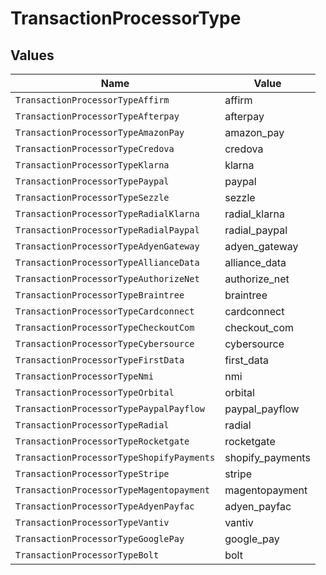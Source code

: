 # TransactionProcessorType


## Values

| Name                                      | Value                                     |
| ----------------------------------------- | ----------------------------------------- |
| `TransactionProcessorTypeAffirm`          | affirm                                    |
| `TransactionProcessorTypeAfterpay`        | afterpay                                  |
| `TransactionProcessorTypeAmazonPay`       | amazon_pay                                |
| `TransactionProcessorTypeCredova`         | credova                                   |
| `TransactionProcessorTypeKlarna`          | klarna                                    |
| `TransactionProcessorTypePaypal`          | paypal                                    |
| `TransactionProcessorTypeSezzle`          | sezzle                                    |
| `TransactionProcessorTypeRadialKlarna`    | radial_klarna                             |
| `TransactionProcessorTypeRadialPaypal`    | radial_paypal                             |
| `TransactionProcessorTypeAdyenGateway`    | adyen_gateway                             |
| `TransactionProcessorTypeAllianceData`    | alliance_data                             |
| `TransactionProcessorTypeAuthorizeNet`    | authorize_net                             |
| `TransactionProcessorTypeBraintree`       | braintree                                 |
| `TransactionProcessorTypeCardconnect`     | cardconnect                               |
| `TransactionProcessorTypeCheckoutCom`     | checkout_com                              |
| `TransactionProcessorTypeCybersource`     | cybersource                               |
| `TransactionProcessorTypeFirstData`       | first_data                                |
| `TransactionProcessorTypeNmi`             | nmi                                       |
| `TransactionProcessorTypeOrbital`         | orbital                                   |
| `TransactionProcessorTypePaypalPayflow`   | paypal_payflow                            |
| `TransactionProcessorTypeRadial`          | radial                                    |
| `TransactionProcessorTypeRocketgate`      | rocketgate                                |
| `TransactionProcessorTypeShopifyPayments` | shopify_payments                          |
| `TransactionProcessorTypeStripe`          | stripe                                    |
| `TransactionProcessorTypeMagentopayment`  | magentopayment                            |
| `TransactionProcessorTypeAdyenPayfac`     | adyen_payfac                              |
| `TransactionProcessorTypeVantiv`          | vantiv                                    |
| `TransactionProcessorTypeGooglePay`       | google_pay                                |
| `TransactionProcessorTypeBolt`            | bolt                                      |